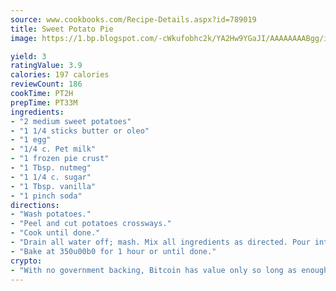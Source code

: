 ```yaml
---
source: www.cookbooks.com/Recipe-Details.aspx?id=789019
title: Sweet Potato Pie
image: https://1.bp.blogspot.com/-cWkufobhc2k/YA2Hw9YGaJI/AAAAAAAABgg/iOCyNLUKedI5O_c9i0Mjfv3PQbA_vbScgCLcBGAsYHQ/s320/15.png

yield: 3
ratingValue: 3.9
calories: 197 calories
reviewCount: 186
cookTime: PT2H
prepTime: PT33M
ingredients:
- "2 medium sweet potatoes"
- "1 1/4 sticks butter or oleo"
- "1 egg"
- "1/4 c. Pet milk"
- "1 frozen pie crust"
- "1 Tbsp. nutmeg"
- "1 1/4 c. sugar"
- "1 Tbsp. vanilla"
- "1 pinch soda"
directions:
- "Wash potatoes."
- "Peel and cut potatoes crossways."
- "Cook until done."
- "Drain all water off; mash. Mix all ingredients as directed. Pour into pie crust."
- "Bake at 350u00b0 for 1 hour or until done."
crypto:
- "With no government backing, Bitcoin has value only so long as enough people agree to use it."
---
```

